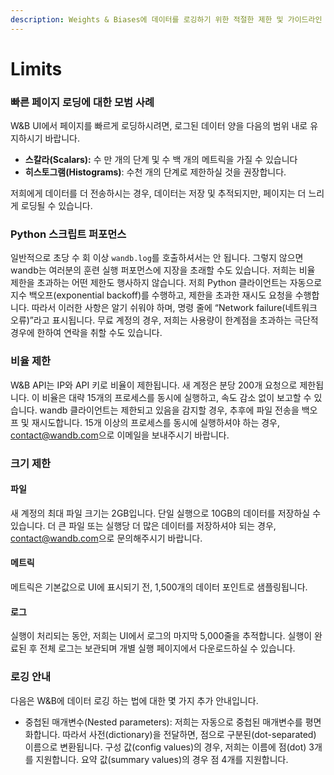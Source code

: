 ```yaml
---
description: Weights & Biases에 데이터를 로깅하기 위한 적절한 제한 및 가이드라인
---
```


# Limits

###  **빠른 페이지 로딩에 대한 모범 사례**

W&B UI에서 페이지를 빠르게 로딩하시려면, 로그된 데이터 양을 다음의 범위 내로 유지하시기 바랍니다.

* **스칼라\(Scalars\):** 수 만 개의 단계 및 수 백 개의 메트릭을 가질 수 있습니다
* **히스토그램\(Histograms\)**: 수천 개의 단계로 제한하실 것을 권장합니다.

저희에게 데이터를 더 전송하시는 경우, 데이터는 저장 및 추적되지만, 페이지는 더 느리게 로딩될 수 있습니다.

### **Python 스크립트 퍼포먼스** 

일반적으로 초당 수 회 이상 `wandb.log`를 호출하셔서는 안 됩니다. 그렇지 않으면 wandb는 여러분의 훈련 실행 퍼포먼스에 지장을 초래할 수도 있습니다. 저희는 비율 제한을 초과하는 어떤 제한도 행사하지 않습니다. 저희 Python 클라이언트는 자동으로 지수 백오프\(exponential backoff\)를 수행하고, 제한을 초과한 재시도 요청을 수행합니다. 따라서 이러한 사항은 알기 쉬워야 하며, 명령 줄에 “Network failure\(네트워크 오류\)”라고 표시됩니다. 무료 계정의 경우, 저희는 사용량이 한계점을 초과하는 극단적 경우에 한하여 연락을 취할 수도 있습니다.

###  **비율 제한**

 W&B API는 IP와 API 키로 비율이 제한됩니다. 새 계정은 분당 200개 요청으로 제한됩니다. 이 비율은 대략 15개의 프로세스를 동시에 실행하고, 속도 감소 없이 보고할 수 있습니다. wandb 클라이언트는 제한되고 있음을 감지할 경우, 추후에 파일 전송을 백오프 및 재시도합니다. 15개 이상의 프로세스를 동시에 실행하셔야 하는 경우, [contact@wandb.com](mailto:contact@wandb.com)으로 이메일을 보내주시기 바랍니다.  


###  **크기 제한**

####  **파일**

 새 계정의 최대 파일 크기는 2GB입니다. 단일 실행으로 10GB의 데이터를 저장하실 수 있습니다. 더 큰 파일 또는 실행당 더 많은 데이터를 저장하셔야 되는 경우, [contact@wandb.com](mailto:contact@wandb.com)으로 문의해주시기 바랍니다.

#### **메트릭**

메트릭은 기본값으로 UI에 표시되기 전, 1,500개의 데이터 포인트로 샘플링됩니다.

####  **로그**

실행이 처리되는 동안, 저희는 UI에서 로그의 마지막 5,000줄을 추적합니다. 실행이 완료된 후 전체 로그는 보관되며 개별 실행 페이지에서 다운로드하실 수 있습니다.

### **로깅 안내**

다음은 W&B에 데이터 로깅 하는 법에 대한 몇 가지 추가 안내입니다.

* 중첩된 매개변수\(Nested parameters\): 저희는 자동으로 중첩된 매개변수를 평면화합니다. 따라서 사전\(dictionary\)을 전달하면, 점으로 구분된\(dot-separated\) 이름으로 변환됩니다. 구성 값\(config values\)의 경우, 저희는 이름에 점\(dot\) 3개를 지원합니다. 요약 값\(summary values\)의 경우 점 4개를 지원합니다.


